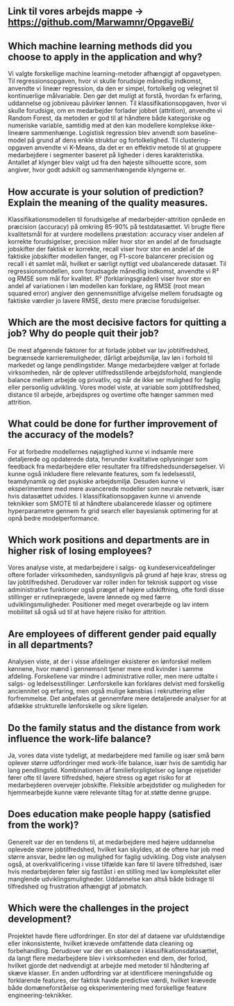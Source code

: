## Link til vores arbejds mappe -> https://github.com/Marwamnr/OpgaveBi/

## Which machine learning methods did you choose to apply in the application and why?

Vi valgte forskellige machine learning-metoder afhængigt af opgavetypen. Til regressionsopgaven, hvor vi skulle forudsige månedlig indkomst, anvendte vi lineær regression, da den er simpel, fortolkelig og velegnet til kontinuerlige målvariable. Den gør det muligt at forstå, hvordan fx erfaring, uddannelse og jobniveau påvirker lønnen. Til klassifikationsopgaven, hvor vi skulle forudsige, om en medarbejder forlader jobbet (attrition), anvendte vi Random Forest, da metoden er god til at håndtere både kategoriske og numeriske variable, samtidig med at den kan modellere komplekse ikke-lineære sammenhænge. Logistisk regression blev anvendt som baseline-model på grund af dens enkle struktur og fortolkelighed. Til clustering-opgaven anvendte vi K-Means, da det er en effektiv metode til at gruppere medarbejdere i segmenter baseret på ligheder i deres karakteristika. Antallet af klynger blev valgt ud fra den højeste silhouette score, som angiver, hvor godt adskilt og sammenhængende klyngerne er.

## How accurate is your solution of prediction? Explain the meaning of the quality measures.

Klassifikationsmodellen til forudsigelse af medarbejder-attrition opnåede en præcision (accuracy) på omkring 85-90% på testdatasættet. Vi brugte flere kvalitetsmål for at vurdere modellens præstation: accuracy viser andelen af korrekte forudsigelser, precision måler hvor stor en andel af de forudsagte jobskifter der faktisk er korrekte, recall viser hvor stor en andel af de faktiske jobskifter modellen fanger, og F1-score balancerer precision og recall i ét samlet mål, hvilket er særligt nyttigt ved ubalancerede datasæt. Til regressionsmodellen, som forudsagde månedlig indkomst, anvendte vi R² og RMSE som mål for kvalitet. R² (forklaringsgraden) viser hvor stor en andel af variationen i løn modellen kan forklare, og RMSE (root mean squared error) angiver den gennemsnitlige afvigelse mellem forudsagte og faktiske værdier jo lavere RMSE, desto mere præcise forudsigelser.

## Which are the most decisive factors for quitting a job? Why do people quit their job?

De mest afgørende faktorer for at forlade jobbet var lav jobtilfredshed, begrænsede karrieremuligheder, dårligt arbejdsmiljø, lav løn i forhold til markedet og lange pendlingstider. Mange medarbejdere vælger at forlade virksomheden, når de oplever utilfredsstillende arbejdsforhold, manglende balance mellem arbejde og privatliv, og når de ikke ser mulighed for faglig eller personlig udvikling. Vores model viste, at variable som jobtilfredshed, distance til arbejde, arbejdspres og overtime ofte hænger sammen med attrition.

## What could be done for further improvement of the accuracy of the models?

For at forbedre modellernes nøjagtighed kunne vi indsamle mere detaljerede og opdaterede data, herunder kvalitative oplysninger som feedback fra medarbejdere eller resultater fra tilfredshedsundersøgelser. Vi kunne også inkludere flere relevante features, som fx ledelsesstil, teamdynamik og det psykiske arbejdsmiljø. Desuden kunne vi eksperimentere med mere avancerede modeller som neurale netværk, især hvis datasættet udvides. I klassifikationsopgaven kunne vi anvende teknikker som SMOTE til at håndtere ubalancerede klasser og optimere hyperparametre gennem fx grid search eller bayesiansk optimering for at opnå bedre modelperformance.

## Which work positions and departments are in higher risk of losing employees?

Vores analyse viste, at medarbejdere i salgs- og kundeserviceafdelinger oftere forlader virksomheden, sandsynligvis på grund af høje krav, stress og lav jobtilfredshed. Derudover var roller inden for teknisk support og visse administrative funktioner også præget af højere udskiftning, ofte fordi disse stillinger er rutineprægede, lavere lønnede og med færre udviklingsmuligheder. Positioner med meget overarbejde og lav intern mobilitet så også ud til at have højere risiko for attrition.

## Are employees of different gender paid equally in all departments?

Analysen viste, at der i visse afdelinger eksisterer en lønforskel mellem kønnene, hvor mænd i gennemsnit tjener mere end kvinder i samme afdeling. Forskellene var mindre i administrative roller, men mere udtalte i salgs- og ledelsesstillinger. Lønforskelle kan forklares delvist med forskellig anciennitet og erfaring, men også mulige kønsbias i rekruttering eller forfremmelse. Det anbefales at gennemføre mere detaljerede analyser for at afdække strukturelle lønforskelle og sikre ligeløn.

## Do the family status and the distance from work influence the work-life balance?

Ja, vores data viste tydeligt, at medarbejdere med familie og især små børn oplever større udfordringer med work-life balance, især hvis de samtidig har lang pendlingstid. Kombinationen af familieforpligtelser og lange rejsetider fører ofte til lavere tilfredshed, højere stress og øget risiko for at medarbejderen overvejer jobskifte. Fleksible arbejdstider og muligheden for hjemmearbejde kunne være relevante tiltag for at støtte denne gruppe.

## Does education make people happy (satisfied from the work)?

Generelt var der en tendens til, at medarbejdere med højere uddannelse oplevede større jobtilfredshed, hvilket kan skyldes, at de oftere har job med større ansvar, bedre løn og mulighed for faglig udvikling. Dog viste analysen også, at overkvalificering i visse tilfælde kan føre til lavere tilfredshed, især hvis medarbejderen føler sig fastlåst i en stilling med lav kompleksitet eller manglende udviklingsmuligheder. Uddannelse kan altså både bidrage til tilfredshed og frustration afhængigt af jobmatch.

## Which were the challenges in the project development?

Projektet havde flere udfordringer. En stor del af dataene var ufuldstændige eller inkonsistente, hvilket krævede omfattende data cleaning og forbehandling. Derudover var der en ubalance i klassifikationsdatasættet, da langt flere medarbejdere blev i virksomheden end dem, der forlod, hvilket gjorde det nødvendigt at arbejde med metoder til håndtering af skæve klasser. En anden udfordring var at identificere meningsfulde og forklarende features, der faktisk havde predictive værdi, hvilket krævede både domæneforståelse og eksperimentering med forskellige feature engineering-teknikker.
